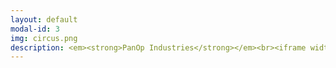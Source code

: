 ```yaml
---
layout: default
modal-id: 3
img: circus.png
description: <em><strong>PanOp Industries</strong></em><br><iframe width="560" height="315" src="https://www.youtube.com/embed/i4NaOy46XXo?si=7up9KGU0HasCbS2r"title="YouTube video player" frameborder="0" allow="accelerometer; autoplay; clipboard-write; encrypted-media; gyroscope; picture-in-picture; web-share" referrerpolicy="strict-origin-when-cross-origin" allowfullscreen></iframe><br>Recent acceptance to the RoboPhilosophy Conference 2024 <br>in Copenhagen, Denmark, Art Piece Submission<br>2024 RPI Student Film Festival Winner - Best Screenplay, Best Acting<br><br>Intro to Game Programming Final Project<br><em><strong>Four Games Lobby</strong></em><br><iframe height="167" frameborder="0" src="https://itch.io/embed/2034099" width="552"><a href="https://bowerj6.itch.io/four-games-lobby">Intro to Game Programming - Four Games Lobby by Salty-Geralty</a></iframe><br><em>(Best played on Chrome desktop)<br><br></em><br>Topics in Games Research - Eco Resilience -<em>Dying Light 2<em> Machinima Project<br><em><strong>(Y)our Future</strong></em><br><iframe width="560" height="315" src="https://www.youtube.com/embed/21qQf2HW02E?si=a2rsBWN01ZBZKnQf" title="YouTube video player" frameborder="0" allow="accelerometer; autoplay; clipboard-write; encrypted-media; gyroscope; picture-in-picture; web-share" referrerpolicy="strict-origin-when-cross-origin" allowfullscreen></iframe><br>Original Poetry<br><em><strong>Sailor's Delight</strong></em><br><br>Physicalizing the Panopticon - Data Privacy and the 'Art' of Surveillance</em></strong><br><iframe width="560" height="315" src="https://www.youtube.com/embed/_wcJ-5yQwGY?si=XSYFKglrg3r4dcMd" title="YouTube video player" frameborder="0" allow="accelerometer; autoplay; clipboard-write; encrypted-media; gyroscope; picture-in-picture; web-share" referrerpolicy="strict-origin-when-cross-origin" allowfullscreen></iframe>
---
```

